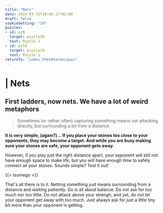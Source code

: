 ```yaml
---
title: "Nets"
date: 2019-03-31T10:05:17+02:00
draft: false
cookieSetting: "10"
puzzles:
- id: pz9
  target: puzzle18
  text: Puzzle 1
- id: pzl0
  target: puzzle19
  text: Puzzle 2
returnTo: "index.html#techniques"
---
```


# | Nets
## First ladders, now nets. We have a lot of weird metaphors

> Sometimes (or rather often) capturing something means not attacking directly, but surrounding a bit from a distance.  

**It is very simple, (again?)... If you place your stones too close to your opponents, they may become a target. And while you are busy making sure your stones are safe, your opponent gets away.**

However, if you play just the right distance apart, your opponent will still not have enough space to make life, but you will have enough time to safely connect all your stones. Sounds simple? Test it out! 

{{< tsumego >}}

That's all there is to it. Netting something just means surrounding from a distance and waiting patiently. Go is all about balance. Do not ask for too much nor too little. Do not attack above your strengh, and yet, do not let your opponent get away with too much. Just always ask for just a little tiny bit more than your opponent is getting. 